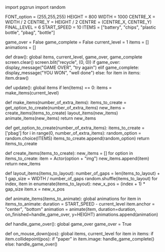 import pgzrun
import random

FONT_option = (255,255,255)
HEIGHT = 800
WIDTH = 1000
CENTRE_X = WIDTH / 2
CENTRE_Y = HEIGHT / 2
CENTRE = (CENTRE_X, CENTRE_Y)
FINAL_LEVEL = 6
START_SPEED = 10
ITEMS = ["battery", "chips", "plastic bottle", "pbag", "bottle"]

game_over = False
game_complete = False
current_level = 1
items = []
animations = [] 

def draw():
    global items, current_level, game_over, game_complete
    screen.clear()
    screen.blit("recycle", (0, 0))
    if game_over:
        display_message("GAME OVER", "try again")
    elif game_complete:
        display_message("YOU WON", "well done")
    else:
        for item in items:
            item.draw()            

def update():
    global items
    if len(items) == 0:
        items = make_items(current_level)

def make_items(number_of_extra_items):
    items_to_create = get_option_to_create(number_of_extra_items)
    new_items = create_items(items_to_create)
    layout_items(new_items)
    animate_items(new_items)
    return new_items

def get_option_to_create(number_of_extra_items):
    items_to_create = ['pbag']
    for i in range(0, number_of_extra_items):
        random_option = random.choice(ITEMS)
        items_to_create.append(random_option)
    return items_to_create

def create_items(items_to_create):
    new_items = []
    for option in items_to_create:
        item = Actor(option + "img")
        new_items.append(item)
    return new_items

def layout_items(items_to_layout):
    number_of_gaps = len(items_to_layout) + 1
    gap_size = WIDTH / number_of_gaps
    random.shuffle(items_to_layout)
    for index, item in enumerate(items_to_layout):
        new_x_pos = (index + 1) * gap_size
        item.x = new_x_pos

def animate_items(items_to_animate):
    global animations
    for item in items_to_animate:
        duration = START_SPEED - current_level
        item.anchor = "center", "bottom"
        animation = animate(item, duration=duration, on_finished=handle_game_over, y=HEIGHT)
        animations.append(animation)

def handle_game_over():
    global game_over
    game_over = True

def on_mouse_down(pos):
    global items, current_level
    for item in items:
        if item.collidepoint(pos):
            if "paper" in item.image:
                handle_game_complete()
            else:
                handle_game_over()

